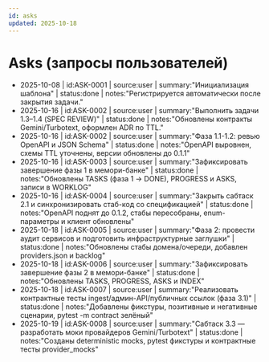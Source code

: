```yaml
---
id: asks
updated: 2025-10-18
---
```


# Asks (запросы пользователей)

- 2025-10-08 | id:ASK-0001 | source:user | summary:"Инициализация шаблона" | status:done | notes:"Регистрируется автоматически после закрытия задачи."
- 2025-10-16 | id:ASK-0002 | source:user | summary:"Выполнить задачи 1.3–1.4 (SPEC REVIEW)" | status:done | notes:"Обновлены контракты Gemini/Turbotext, оформлен ADR по TTL."
- 2025-10-16 | id:ASK-0002 | source:user | summary:"Фаза 1.1-1.2: ревью OpenAPI и JSON Schema" | status:done | notes:"OpenAPI выровнен, схемы TTL уточнены, версии обновлены до 0.1.1"
- 2025-10-16 | id:ASK-0003 | source:user | summary:"Зафиксировать завершение фазы 1 в мемори-банке" | status:done | notes:"Обновлены TASKS (фаза 1 → DONE), PROGRESS и ASKS, записи в WORKLOG"
- 2025-10-16 | id:ASK-0004 | source:user | summary:"Закрыть сабтаск 2.1 и синхронизировать стаб-код со спецификацией" | status:done | notes:"OpenAPI поднят до 0.1.2, стабы пересобраны, enum-параметры и клиент обновлены"
- 2025-10-18 | id:ASK-0005 | source:user | summary:"Фаза 2: провести аудит сервисов и подготовить инфраструктурные заглушки" | status:done | notes:"Обновлены стабы домена/очереди, добавлен providers.json и backlog"
- 2025-10-18 | id:ASK-0006 | source:user | summary:"Зафиксировать завершение фазы 2 в мемори-банке" | status:done | notes:"Обновлены TASKS, PROGRESS, ASKS и INDEX"
- 2025-10-18 | id:ASK-0007 | source:user | summary:"Реализовать контрактные тесты ingest/админ-API/публичных ссылок (фаза 3.1)" | status:done | notes:"Добавлены фикстуры, позитивные и негативные сценарии, pytest -m contract зелёный"
- 2025-10-19 | id:ASK-0008 | source:user | summary:"Сабтаск 3.3 — разработать моки провайдеров Gemini/Turbotext" | status:done | notes:"Созданы deterministic mocks, pytest фикстуры и контрактные тесты provider_mocks"
